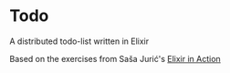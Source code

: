 # Todo

A distributed todo-list written in Elixir

Based on the exercises from Saša Jurić's [Elixir in Action](https://www.manning.com/books/elixir-in-action-third-edition) 
